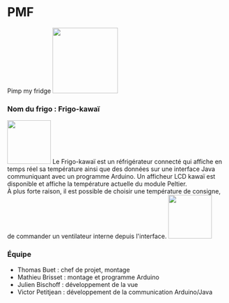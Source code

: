 # PMF
Pimp my fridge
<img src="http://www.conrad.com/medias/global/ce/1000_1999/1800/1850/1855/1194424_ZB_00_FB.EPS_1000.jpg" width="150px">

### Nom du frigo : Frigo-kawaï
<img src="https://img00.deviantart.net/f1c7/i/2017/071/c/4/princess_zelda___breath_of_the_wild_by_shirocreate-db21khv.jpg" width="100px">
Le Frigo-kawaï est un réfrigérateur connecté qui affiche en temps réel sa température ainsi que des données sur une interface Java communiquant avec un programme Arduino. Un afficheur LCD kawaï est disponible et affiche la température actuelle du module Peltier.<br />
À plus forte raison, il est possible de choisir une température de consigne, de commander un ventilateur interne depuis l'interface.
<img src="https://i.pinimg.com/736x/33/93/a0/3393a0d3eb5073e82fd90f174c1148ac--manga-kawaii-anime-chibi.jpg" width="100px">

### Équipe
* Thomas Buet : chef de projet, montage
* Mathieu Brisset : montage et programme Arduino
* Julien Bischoff : développement de la vue
* Victor Petitjean : développement de la communication Arduino/Java
